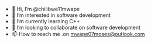 - 👋 Hi, I’m @chilibwe11mwape
- 👀 I’m interested in software development 
- 🌱 I’m currently learning C++
- 💞️ I’m looking to collaborate on software development 
- 📫 How to reach me .on mwape07moses@outlook.com

<!---
chilibwe11mwape/chilibwe11mwape is a ✨ special ✨ repository because its `README.md` (this file) appears on your GitHub profile.
You can click the Preview link to take a look at your changes.
--->
